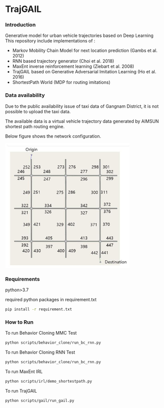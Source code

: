 # TrajGAIL

### Introduction
Generative model for urban vehicle trajectories based on Deep Learning 
This repository include implementations of :
 - Markov Mobility Chain Model for next location prediction (Gambs et al. 2012)
 - RNN based trajectory generator (Choi et al. 2018) 
 - MaxEnt inverse reinforcement learning (Ziebart et al. 2008)
 - TrajGAIL based on Generative Adversarial Imitation Learning (Ho et al. 2016)
 - ShortestPath World (MDP for routing imitations)
 
### Data availability
Due to the public availability issue of taxi data of Gangnam District, it is not possible to upload the taxi data. 

The available data is a virtual vehicle trajectory data generated by AIMSUN shortest path routing engine.

Below figure shows the network configuration.

<img src="./img/network.jpg" width="400" height="400">


### Requirements
python>3.7

required python packages in requirement.txt

<Bash terminal>
 
```bash
pip install -r requirement.txt
```


### How to Run

<Bash terminal>

To run Behavior Cloning MMC Test

```bash
python scripts/behavior_clone/run_bc_rnn.py
```

To run Behavior Cloning RNN Test

```bash
python scripts/behavior_clone/run_bc_rnn.py
```


To run MaxEnt IRL

```bash
python scripts/irl/demo_shortestpath.py
```


To run TrajGAIL

```bash
python scripts/gail/run_gail.py
```


